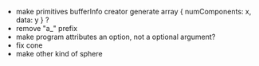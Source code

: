 *   make primitives bufferInfo creator generate array { numComponents: x, data: y } ?
*   remove "a_" prefix
*   make program attributes an option, not a optional argument?
*   fix cone
*   make other kind of sphere
